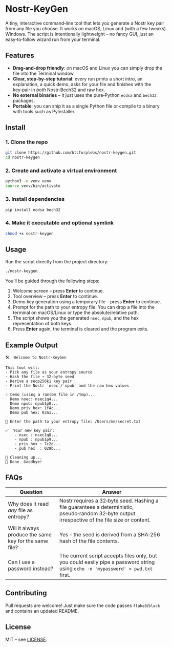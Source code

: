 # Nostr‑KeyGen

A tiny, interactive command‑line tool that lets you generate a Nostr key pair from any file you choose. It works on macOS, Linux and (with a few tweaks) Windows. The script is intentionally lightweight – no fancy GUI, just an easy‑to‑follow wizard run from your terminal.

## Features

- **Drag‑and‑drop friendly**: on macOS and Linux you can simply drop the file into the Terminal window.
- **Clear, step‑by‑step tutorial**: every run prints a short intro, an explanation, a quick demo, asks for your file and finishes with the key‑pair in *both* Nostr‑Bech32 and raw hex.
- **No external binaries** – it just uses the pure‑Python `ecdsa` and `bech32` packages.
- **Portable**: you can ship it as a single Python file or compile to a binary with tools such as PyInstaller.

## Install

### 1. Clone the repo
```bash
git clone https://github.com/btcforplebs/nostr-keygen.git
cd nostr-keygen
```

### 2. Create and activate a virtual environment
```bash
python3 -m venv venv
source venv/bin/activate
```

### 3. Install dependencies
```bash
pip install ecdsa bech32
```

### 4. Make it executable and optional symlink
```bash
chmod +x nostr-keygen
```

## Usage

Run the script directly from the project directory:
```bash
./nostr-keygen
```

You’ll be guided through the following steps:

1. Welcome screen – press **Enter** to continue.
2. Tool overview – press **Enter** to continue.
3. Demo key generation using a temporary file – press **Enter** to continue.
4. Prompt for the path to your entropy file. You can drop a file into the terminal on macOS/Linux or type the absolute/relative path.
5. The script shows you the generated `nsec`, `npub`, and the hex representation of both keys.
6. Press **Enter** again, the terminal is cleared and the program exits.

## Example Output

```
🛠️  Welcome to Nostr‑KeyGen

This tool will:
- Pick any file as your entropy source
- Hash the file → 32‑byte seed
- Derive a secp256k1 key pair
- Print the Nostr `nsec`/`npub` and the raw hex values

💡 Demo (using a random file in /tmp)...
  Demo nsec: nsec1q4...
  Demo npub: npub1p8...
  Demo priv hex: 1f4c...
  Demo pub hex: 03a1...

📂 Enter the path to your entropy file: /Users/me/secret.txt

✅  Your new key pair:
    - nsec : nsec1q8...
    - npub : npub1p9...
    - priv hex : 7c2d...
    - pub hex  : 029b...

🧹 Cleaning up...
🚀 Done. Goodbye!
```

## FAQs

| Question | Answer |
|----------|--------|
| Why does it read *any* file as entropy? | Nostr requires a 32‑byte seed. Hashing a file guarantees a deterministic, pseudo‑random 32‑byte output irrespective of the file size or content. |
| Will it always produce the same key for the same file? | Yes – the seed is derived from a SHA‑256 hash of the file contents. |
| Can I use a password instead? | The current script accepts files only, but you could easily pipe a password string using `echo -n 'mypassword' > pwd.txt` first. |

## Contributing

Pull requests are welcome! Just make sure the code passes `flake8`/`black` and contains an updated README.

## License

MIT – see [LICENSE](LICENSE).

